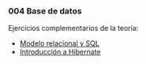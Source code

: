 ### 004 Base de datos  
Ejercicios complementarios de la teoría:  
- [Modelo relacional y SQL](ejercicio1.md)
- [Introducción a Hibernate](ejercicio2.md)

